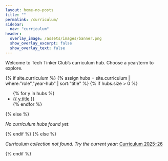 ```yaml
---
layout: home-no-posts
title: ""
permalink: /curriculum/
sidebar:
  nav: "curriculum"
header:
  overlay_image: /assets/images/banner.png
  show_overlay_excerpt: false
  show_overlay_text: false
---
```


Welcome to Tech Tinker Club’s curriculum hub. Choose a year/term to explore.

{% if site.curriculum %}
  {% assign hubs = site.curriculum | where:"role","year-hub" | sort:"title" %}
  {% if hubs.size > 0 %}
  <ul>
    {% for y in hubs %}
      <li><a href="{{ y.url }}">{{ y.title }}</a></li>
    {% endfor %}
  </ul>
  {% else %}
  <p><em>No curriculum hubs found yet.</em></p>
  {% endif %}
{% else %}
<p><em>Curriculum collection not found. Try the current year:</em>
  <a href="/curriculum/2025-26/">Curriculum 2025–26</a></p>
{% endif %}

